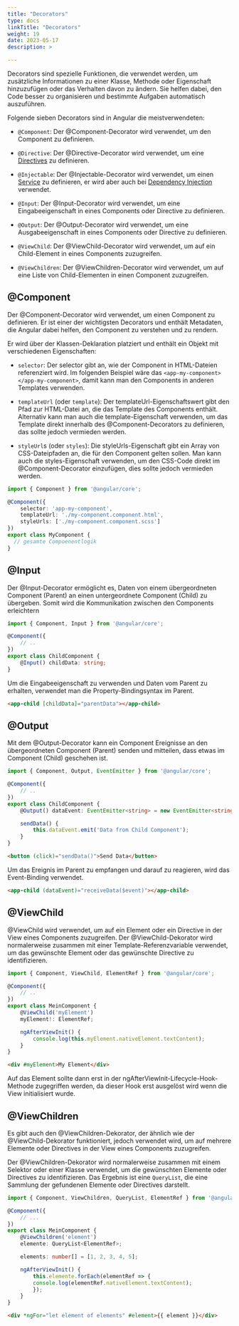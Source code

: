 ```yaml
---
title: "Decorators"
type: docs
linkTitle: "Decorators"
weight: 19
date: 2023-05-17
description: >

---
```


Decorators sind spezielle Funktionen, die verwendet werden, um zusätzliche Informationen zu einer Klasse, Methode oder Eigenschaft hinzuzufügen oder das Verhalten davon zu ändern. Sie helfen dabei, den Code besser zu organisieren und bestimmte Aufgaben automatisch auszuführen.

Folgende sieben Decorators sind in Angular die meistverwendeten:
* `@Component`: Der @Component-Decorator wird verwendet, um den Component  zu definieren.

* `@Directive`: Der @Directive-Decorator wird verwendet, um eine [Directives](/03_7_ts_directives) zu definieren. 

* `@Injectable`: Der @Injectable-Decorator wird verwendet, um einen [Service](/03_8_ts_services) zu definieren, er wird aber auch bei [Dependency Injection](/03_13_ts_dependency_injection) verwendet. 

* `@Input`: Der @Input-Decorator wird verwendet, um eine Eingabeeigenschaft in eines Components oder Directive zu definieren.

* `@Output`: Der @Output-Decorator wird verwendet, um eine Ausgabeeigenschaft in eines Components oder Directive zu definieren. 

* `@ViewChild`: Der @ViewChild-Decorator wird verwendet, um auf ein Child-Element in eines Components zuzugreifen.

* `@ViewChildren`: Der @ViewChildren-Decorator wird verwendet, um auf eine Liste von Child-Elementen in einen Component zuzugreifen.


## @Component
Der @Component-Decorator wird verwendet, um einen Component zu definieren. Er ist einer der wichtigsten Decorators und enthält Metadaten, die Angular dabei helfen, den Component zu verstehen und zu rendern.

Er wird über der Klassen-Deklaration platziert und enthält ein Objekt mit verschiedenen Eigenschaften:

* `selector`: Der selector gibt an, wie der Component in HTML-Dateien referenziert wird. Im folgenden Beispiel wäre das `<app-my-component></app-my-component>`, damit kann man den Components in anderen Templates verwenden.

* `templateUrl` (oder `template`): Der templateUrl-Eigenschaftswert gibt den Pfad zur HTML-Datei an, die das Template des Components enthält. Alternativ kann man auch die template-Eigenschaft verwenden, um das Template direkt innerhalb des @Component-Decorators zu definieren, das sollte jedoch vermieden werden.

* `styleUrl`s (oder `styles`): Die styleUrls-Eigenschaft gibt ein Array von CSS-Dateipfaden an, die für den Component gelten sollen. Man kann auch die styles-Eigenschaft verwenden, um den CSS-Code direkt im @Component-Decorator einzufügen, dies sollte jedoch vermieden werden.

```typescript
import { Component } from '@angular/core';

@Component({
    selector: 'app-my-component',
    templateUrl: './my-component.component.html',
    styleUrls: ['./my-component.component.scss']
})
export class MyComponent {
  // gesamte Compoenentlogik 
}
```

## @Input
Der @Input-Decorator ermöglicht es, Daten von einem übergeordneten Component (Parent) an einen untergeordnete Component (Child) zu übergeben.
Somit wird die Kommunikation zwischen den Components erleichtern

```typescript
import { Component, Input } from '@angular/core';

@Component({
    // ..
})
export class ChildComponent {
    @Input() childData: string;
}
```

Um die Eingabeeigenschaft zu verwenden und Daten vom Parent zu erhalten, verwendet man die Property-Bindingsyntax im Parent.
```html
<app-child [childData]="parentData"></app-child>
```

## @Output
Mit dem @Output-Decorator kann ein Component Ereignisse an den übergeordneten Component (Parent) senden und mitteilen, dass etwas im Component (Child) geschehen ist.

```typescript
import { Component, Output, EventEmitter } from '@angular/core';

@Component({
    // ..
})
export class ChildComponent {
    @Output() dataEvent: EventEmitter<string> = new EventEmitter<string>();

    sendData() {
        this.dataEvent.emit('Data from Child Component');
    }
}
```
```html
<button (click)="sendData()">Send Data</button>
```

Um das Ereignis im Parent zu empfangen und darauf zu reagieren, wird das Event-Binding verwendet.
```html
<app-child (dataEvent)="receiveData($event)"></app-child>
```

## @ViewChild
@ViewChild wird verwendet, um auf ein Element oder ein Directive in der View eines Components zuzugreifen. Der @ViewChild-Dekorator wird normalerweise zusammen mit einer Template-Referenzvariable verwendet, um das gewünschte Element oder das gewünschte Directive zu identifizieren.

```typescript
import { Component, ViewChild, ElementRef } from '@angular/core';

@Component({
    // ..
})
export class MeinComponent {
    @ViewChild('myElement')
    myElement!: ElementRef;

    ngAfterViewInit() {
        console.log(this.myElement.nativeElement.textContent);
    }
}
```
```html
<div #myElement>My Element</div>
```

Auf das Element sollte dann erst in der ngAfterViewInit-Lifecycle-Hook-Methode zugegriffen werden, da dieser Hook erst ausgelöst wird wenn die View initialisiert wurde.

## @ViewChildren
Es gibt auch den @ViewChildren-Dekorator, der ähnlich wie der @ViewChild-Dekorator funktioniert, jedoch verwendet wird, um auf mehrere Elemente oder Directives in der View eines Components zuzugreifen.

Der @ViewChildren-Dekorator wird normalerweise zusammen mit einem Selektor oder einer Klasse verwendet, um die gewünschten Elemente oder Directives zu identifizieren. Das Ergebnis ist eine `QueryList`, die eine Sammlung der gefundenen Elemente oder Directives darstellt.

```typescript
import { Component, ViewChildren, QueryList, ElementRef } from '@angular/core';

@Component({
    // ...
})
export class MeinComponent {
    @ViewChildren('element')
    elemente: QueryList<ElementRef>;

    elements: number[] = [1, 2, 3, 4, 5];

    ngAfterViewInit() {
        this.elemente.forEach(elementRef => {
        console.log(elementRef.nativeElement.textContent);
        });
    }
}
```
```html
<div *ngFor="let element of elements" #element>{{ element }}</div>
```

